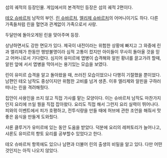 섬의 궤적의 등장인물. 게임에서의 본격적인 등장은 섬의 궤적 2편이다.

[테오 슈바르처](%ED%85%8C%EC%98%A4%20%EC%8A%88%EB%B0%94%EB%A5%B4%EC%B2%98.md) 남작의
부인. [린 슈바르처](%EB%A6%B0%20%EC%8A%88%EB%B0%94%EB%A5%B4%EC%B2%98.md), [엘리제 슈바르처](%EC%97%98%EB%A6%AC%EC%A0%9C%20%EC%8A%88%EB%B0%94%EB%A5%B4%EC%B2%98.md)의
어머니이기도 하다. 다른 가족들처럼 린을 혈연과 관계없이 가족으로서 사랑.

두달만에 돌아오게된 린을 맞아주며 등장.

상냥하면서도 강한 면모가 있다. 제국이 내전이라는 위험한 상황에 빠지고 그 와중에 린과 엘리제가 한동안 행방불명이라 심적 고통이 컸지만
아이들이 무사히 돌아올 것을 믿고 어머니로서 기다렸다. 심지어 유미르에 엽병이 습격해와 알핀 황녀를 끌고가려 할때, 알핀 앞에 서서 엽병을
막아서는 용기있는 모습을 보였다.

린이 유미르 습격을 알고 돌아왔을 때, 쓰러진 모습이었으나 다행히 기절했을 뿐이었다. 남편인 테오 남작도 중상이지만 위험한 고비를 넘겨
생존. 이후 엘리제와 알핀을 구하러 떠나는 린을 격려해줬다.

집안이 사용인을 쓰지 않고 직접 가사를 맡는 모양이다. 이는 슈바르처 남작도 마찬가지인지 요리에 쓰일 꿩을 직접 잡아왔다. 요리도 직접 해서
그런지 요리 실력이 뛰어나다. 피와의 이벤트에서 피가 호평하고, 전투식량을 만들 때에 허브에 관한 조언을 해줘서 맛좋은 음식을 만들게
도와줬다.

샤론 클루거가 유미르에 있는 동안 도움을 받았다. 덕분에 요리의 레퍼토리가 늘어나고, 샤론도 유미르의 향토 요리를 공부할수 있었다고 한다.

테오 슈바르처 항목에도 있으나 남편과 더불어 린의 출생의 비밀을 알고 있다. 다만 어떤 것인지는 아직 나오지 않았다.

